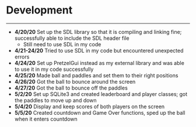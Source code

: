 # Development

---

- **4/20/20** Set up the SDL library so that it is compiling and linking fine; successfully able to include the SDL header file
    - Still need to use SDL in my code
- **4/21-24/20** Tried to use SDL in my code but encountered unexpected errors
- **4/24/20** Set up PretzelGui instead as my external library and was able to use it in my code successfully
- **4/25/20** Made ball and paddles and set them to their right positions
- **4/26/20** Got the ball to bounce around the screen
- **4/27/20** Got the ball to bounce off the paddles
- **5/2/20** Set up SQLite3 and created leaderboard and player classes; got the paddles to move up and down
- **5/4/20** Display and keep scores of both players on the screen
- **5/5/20** Created countdown and Game Over functions, sped up the ball when it enters countdown